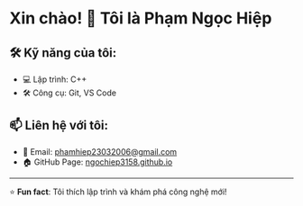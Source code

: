 # Xin chào! 👋 Tôi là Phạm Ngọc Hiệp

## 🛠 Kỹ năng của tôi:
- 💻 Lập trình: C++
- 🛠 Công cụ: Git, VS Code

## 📫 Liên hệ với tôi:
- 📧 Email: phamhiep23032006@gmail.com
- 🏠 GitHub Page: [ngochiep3158.github.io](https://ngochiep3158.github.io/ngochiep.github.io/)

---
⭐ **Fun fact**: Tôi thích lập trình và khám phá công nghệ mới!
